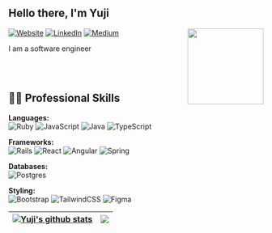 <h2> Hello there, I'm Yuji</h2>

<img align="right" src="https://media2.giphy.com/media/zhYSVCirREeIZtONCI/giphy.gif" width='150'/> 


[![Website](https://img.shields.io/badge/Website-CC5500?style=for-the-badge&logo=&logoColor=white)](https://yuji3000.github.io/portfolio3/) 
[ ![LinkedIn](https://img.shields.io/badge/LinkedIn-4682B4?style=for-the-badge&logo=linkedin&logoColor=white)](https://www.linkedin.com/in/yujikosa/) 
[![Medium](https://img.shields.io/badge/Medium-555555?style=for-the-badge&logo=medium&logoColor=white)](https://medium.com/@yuji.kosa)


I am a software engineer 

</br></br>
## 👨‍💻 Professional Skills

**Languages:** <br>
![Ruby](https://img.shields.io/badge/ruby-%23CC342D.svg?style=for-the-badge&logo=ruby&logoColor=white)
![JavaScript](https://img.shields.io/badge/javascript-%23323330.svg?style=for-the-badge&logo=javascript&logoColor=%23F7DF1E)
![Java](https://img.shields.io/badge/java-%23ED8B00.svg?style=for-the-badge&logo=openjdk&logoColor=white)
![TypeScript](https://img.shields.io/badge/typescript-%23007ACC.svg?style=for-the-badge&logo=typescript&logoColor=white)

**Frameworks:**<br>
![Rails](https://img.shields.io/badge/rails-%23CC0000.svg?style=for-the-badge&logo=ruby-on-rails&logoColor=white)
![React](https://img.shields.io/badge/react-%2320232a.svg?style=for-the-badge&logo=react&logoColor=%2361DAFB)
![Angular](https://img.shields.io/badge/angular-%23DD0031.svg?style=for-the-badge&logo=angular&logoColor=white)
![Spring](https://img.shields.io/badge/spring-%236DB33F.svg?style=for-the-badge&logo=spring&logoColor=white)

**Databases:**<br>
![Postgres](https://img.shields.io/badge/postgres-%23316192.svg?style=for-the-badge&logo=postgresql&logoColor=white)

**Styling:**<br>
![Bootstrap](https://img.shields.io/badge/bootstrap-%238511FA.svg?style=for-the-badge&logo=bootstrap&logoColor=white)
![TailwindCSS](https://img.shields.io/badge/tailwindcss-%2338B2AC.svg?style=for-the-badge&logo=tailwind-css&logoColor=white)
![Figma](https://img.shields.io/badge/figma-%23F24E1E.svg?style=for-the-badge&logo=figma&logoColor=white)


| <a href="https://github.com/yuji3000/github-readme-stats"><img align="center" src="https://github-readme-stats-9s68.vercel.app/api?username=yuji3000&show_icons=true&include_all_commits=true&theme=buefy&hide_border=true" alt="Yuji's github stats" /></a> | <a href="https://github.com/yuji3000/github-readme-stats"><img align="center" src="https://github-readme-stats-9s68.vercel.app/api/top-langs/?username=yuji3000&layout=compact&theme=buefy&hide_border=true" /></a> |
| ------------- | ------------- |



